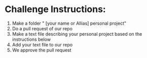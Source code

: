 # Challenge Instructions:
1. Make a folder " [your name or Allias] personal project"
2. Do a pull request of our repo
3. Make a text file describing your personal project based on the instructions below
4. Add your text file to our repo
5. We approve the pull request